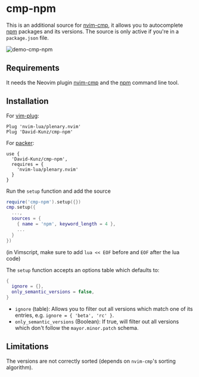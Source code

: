 # cmp-npm

This is an additional source for [nvim-cmp](https://github.com/hrsh7th/nvim-cmp), it allows you to
autocomplete [npm](https://npmjs.com/) packages and its versions.
The source is only active if you're in a `package.json` file.

![demo-cmp-npm](https://user-images.githubusercontent.com/1009936/138598207-4855e5b5-1a88-4b02-b43a-c67143527f82.gif)

## Requirements

It needs the Neovim plugin [nvim-cmp](https://github.com/hrsh7th/nvim-cmp) and the [npm](https://npmjs.com/) command line tool.

## Installation

For [vim-plug](https://github.com/junegunn/vim-plug):
```
Plug 'nvim-lua/plenary.nvim'
Plug 'David-Kunz/cmp-npm'
```
For [packer](https://github.com/wbthomason/packer.nvim):
```
use {
  'David-Kunz/cmp-npm',
  requires = {
    'nvim-lua/plenary.nvim'
  }
}
```

Run the `setup` function and add the source
```lua
require('cmp-npm').setup({})
cmp.setup({
  ...,
  sources = {
    { name = 'npm', keyword_length = 4 },
    ...
  }
})
```
(in Vimscript, make sure to add `lua << EOF` before and `EOF` after the lua code)

The `setup` function accepts an options table which defaults to:

```lua
{
  ignore = {},
  only_semantic_versions = false,
}
```

- `ignore` (table): Allows you to filter out all versions which match one of its entries,
e.g. `ignore = { 'beta', 'rc' }`.
- `only_semantic_versions` (Boolean): If true, will filter out all versions which don't follow 
  the `mayor.minor.patch` schema.


## Limitations

The versions are not correctly sorted (depends on `nvim-cmp`'s sorting algorithm).
